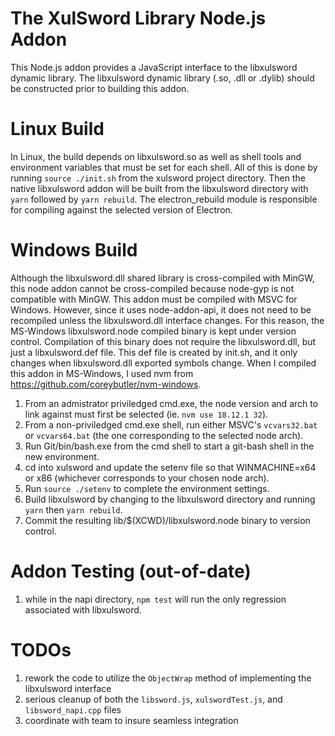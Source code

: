 # The XulSword Library Node.js Addon

This Node.js addon provides a JavaScript interface to the libxulsword dynamic library. The libxulsword dynamic library (.so, .dll or .dylib) should be constructed prior to building this addon.

# Linux Build
In Linux, the build depends on libxulsword.so as well as shell tools and environment variables that must be set for each shell. All of this is done by running `source ./init.sh` from the xulsword project directory. Then the native libxulsword addon will be built from the libxulsword directory with `yarn` followed by `yarn rebuild`. The electron_rebuild module is responsible for compiling against the selected version of Electron.

# Windows Build
Although the libxulsword.dll shared library is cross-compiled with MinGW, this node addon cannot be cross-compiled because node-gyp is not compatible with MinGW. This addon must be compiled with MSVC for Windows. However, since it uses node-addon-api, it does not need to be recompiled unless the libxulsword.dll interface changes. For this reason, the MS-Windows libxulsword.node compiled binary is kept under version control. Compilation of this binary does not require the libxulsword.dll, but just a libxulsword.def file. This def file is created by init.sh, and it only changes when libxulsword.dll exported symbols change. When I compiled this addon in MS-Windows, I used nvm from https://github.com/coreybutler/nvm-windows.
1. From an admistrator priviledged cmd.exe, the node version and arch to link against must first be selected (ie. `nvm use 18.12.1 32`).
2. From a non-priviledged cmd.exe shell, run either MSVC's `vcvars32.bat` or `vcvars64.bat` (the one corresponding to the selected node arch).
3. Run Git/bin/bash.exe from the cmd shell to start a git-bash shell in the new environment.
4. cd into xulsword and update the setenv file so that WINMACHINE=x64 or x86 (whichever corresponds to your chosen node arch).
5. Run `source ./setenv` to complete the environment settings.
6. Build libxulsword by changing to the libxulsword directory and running `yarn` then `yarn rebuild`.
7. Commit the resulting lib/$(XCWD)/libxulsword.node binary to version control.

# Addon Testing (out-of-date)
1. while in the napi directory, `npm test` will run the only regression associated with libxulsword.

# TODOs
1. rework the code to utilize the `ObjectWrap` method of implementing the libxulsword interface
2. serious cleanup of both the `libsword.js`, `xulswordTest.js`, and `libsword_napi.cpp` files
3. coordinate with team to insure seamless integration

